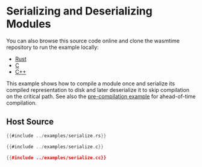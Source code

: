 # Serializing and Deserializing Modules

You can also browse this source code online and clone the wasmtime
repository to run the example locally:

* [Rust](https://github.com/bytecodealliance/wasmtime/blob/main/examples/serialize.rs)
* [C](https://github.com/bytecodealliance/wasmtime/blob/main/examples/serialize.c)
* [C++](https://github.com/bytecodealliance/wasmtime/blob/main/examples/serialize.cc)

This example shows how to compile a module once and serialize its compiled representation to disk and later deserialize it to skip compilation on the critical path. See also the [pre-compilation example](examples-pre-compiling-wasm.md) for ahead-of-time compilation.

## Host Source

<!-- langtabs-start -->

```rust
{{#include ../examples/serialize.rs}}
```

```c
{{#include ../examples/serialize.c}}
```

```cpp
{{#include ../examples/serialize.cc}}
```

<!-- langtabs-end -->
